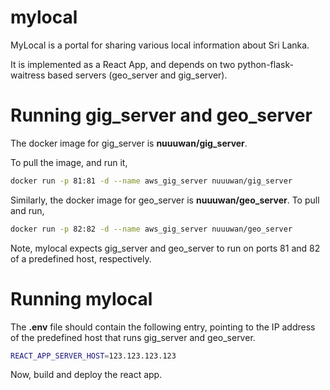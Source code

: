 # mylocal

MyLocal is a portal for sharing various local information about Sri Lanka.

It is implemented as a React App, and depends on two python-flask-waitress based servers (geo_server and gig_server).

# Running gig_server and geo_server

The docker image for gig_server is **nuuuwan/gig_server**. 

To pull the image, and run it, 

```bash
docker run -p 81:81 -d --name aws_gig_server nuuuwan/gig_server
```

Similarly, the docker image for geo_server is **nuuuwan/geo_server**. To pull and run,

```bash
docker run -p 82:82 -d --name aws_gig_server nuuuwan/geo_server
```

Note, mylocal expects gig_server and geo_server to run on ports 81 and 82 of a predefined host, respectively. 

# Running mylocal

The **.env** file should contain the following entry, pointing to the IP address of the predefined host that runs gig_server and geo_server.

```bash
REACT_APP_SERVER_HOST=123.123.123.123
```

Now, build and deploy the react app.









